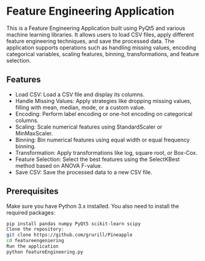 # Feature Engineering Application

This is a Feature Engineering Application built using PyQt5 and various machine learning libraries. It allows users to load CSV files, apply different feature engineering techniques, and save the processed data. The application supports operations such as handling missing values, encoding categorical variables, scaling features, binning, transformations, and feature selection.

## Features

- Load CSV: Load a CSV file and display its columns.
- Handle Missing Values: Apply strategies like dropping missing values, filling with mean, median, mode, or a custom value.
- Encoding: Perform label encoding or one-hot encoding on categorical columns.
- Scaling: Scale numerical features using StandardScaler or MinMaxScaler.
- Binning: Bin numerical features using equal width or equal frequency binning.
- Transformation: Apply transformations like log, square root, or Box-Cox.
- Feature Selection: Select the best features using the SelectKBest method based on ANOVA F-value.
- Save CSV: Save the processed data to a new CSV file.

## Prerequisites

Make sure you have Python 3.x installed. You also need to install the required packages:

```bash
pip install pandas numpy PyQt5 scikit-learn scipy
Clone the repository:
git clone https://github.com/grurill/Pineapple
cd featureengeniering
Run the application
python featureEngineering.py


